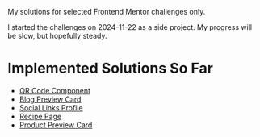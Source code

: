My solutions for selected Frontend Mentor challenges only.

I started the challenges on 2024-11-22 as a side project. My progress will be slow, but hopefully steady.

# Implemented Solutions So Far

- [QR Code Component](https://thomasweitzel.github.io/frontend-mentor/qr-code-component/dist/)
- [Blog Preview Card](https://thomasweitzel.github.io/frontend-mentor/blog-preview-card/dist/)
- [Social Links Profile](https://thomasweitzel.github.io/frontend-mentor/social-links-profile/dist/)
- [Recipe Page](https://thomasweitzel.github.io/frontend-mentor/recipe-page/dist/)
- [Product Preview Card](https://thomasweitzel.github.io/frontend-mentor/product-preview-card/dist/)
